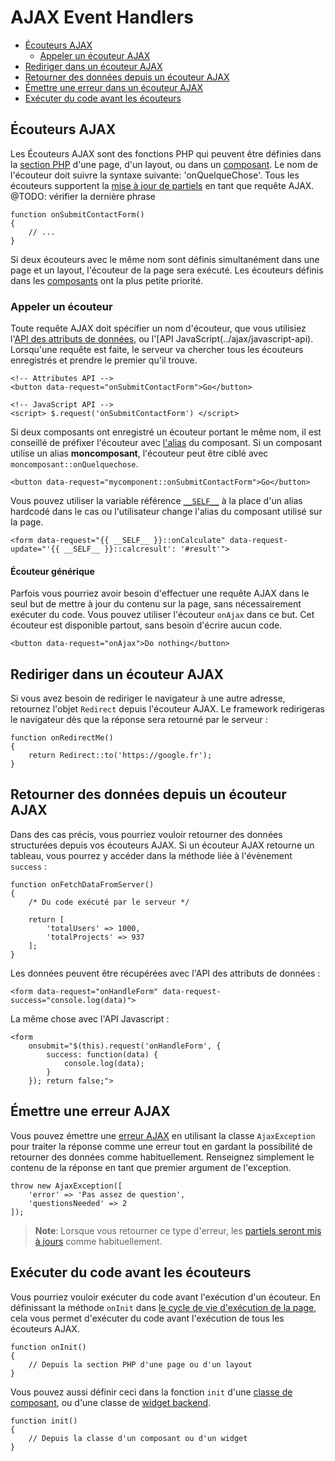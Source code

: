 # AJAX Event Handlers

- [Écouteurs AJAX](#ajax-handlers)
    - [Appeler un écouteur AJAX](#calling-handlers)
- [Rediriger dans un écouteur AJAX](#redirects-in-handlers)
- [Retourner des données depuis un écouteur AJAX](#returning-data-from-handlers)
- [Émettre une erreur dans un écouteur AJAX](#throw-ajax-exception)
- [Exécuter du code avant les écouteurs](#before-handler)

<a name="ajax-handlers"></a>
## Écouteurs AJAX

Les Écouteurs AJAX sont des fonctions PHP qui peuvent être définies dans la [section PHP](../cms/themes#php-section) d'une page, d'un layout, ou dans un [composant](../cms/components). Le nom de l'écouteur doit suivre la syntaxe suivante: 'onQuelqueChose'. Tous les écouteurs supportent la [mise à jour de partiels](../ajax/update-partials) en tant que requête AJAX. @TODO: vérifier la dernière phrase

    function onSubmitContactForm()
    {
        // ...
    }

Si deux écouteurs avec le même nom sont définis simultanément dans une page et un layout, l'écouteur de la page sera exécuté. Les écouteurs définis dans les [composants](../cms/components) ont la plus petite priorité.

<a name="calling-handlers"></a>
### Appeler un écouteur

Toute requête AJAX doit spécifier un nom d'écouteur, que vous utilisiez l'[API des attributs de données](../ajax/attributes-api), ou l'[API JavaScript(../ajax/javascript-api). Lorsqu'une requête est faite, le serveur va chercher tous les écouteurs enregistrés et prendre le premier qu'il trouve.

    <!-- Attributes API -->
    <button data-request="onSubmitContactForm">Go</button>

    <!-- JavaScript API -->
    <script> $.request('onSubmitContactForm') </script>

Si deux composants ont enregistré un écouteur portant le même nom, il est conseillé de préfixer l'écouteur avec [l'alias](../cms/components#aliases) du composant. Si un composant utilise un alias **moncomposant**, l'écouteur peut être ciblé avec `moncomposant::onQuelquechose`.

    <button data-request="mycomponent::onSubmitContactForm">Go</button>

Vous pouvez utiliser la variable référence [`__SELF__`](https://octobercms.com/docs/plugin/components#referencing-self) à la place d'un alias hardcodé dans le cas ou l'utilisateur change l'alias du composant utilisé sur la page.

    <form data-request="{{ __SELF__ }}::onCalculate" data-request-update="'{{ __SELF__ }}::calcresult': '#result'">

#### Écouteur générique

Parfois vous pourriez avoir besoin d'effectuer une requête AJAX dans le seul but de mettre à jour du contenu sur la page, sans nécessairement exécuter du code. Vous pouvez utiliser l'écouteur `onAjax` dans ce but. Cet écouteur est disponible partout, sans besoin d'écrire aucun code.

    <button data-request="onAjax">Do nothing</button>

<a name="redirects-in-handlers"></a>
## Rediriger dans un écouteur AJAX

Si vous avez besoin de rediriger le navigateur à une autre adresse, retournez l'objet `Redirect` depuis l'écouteur AJAX. Le framework redirigeras le navigateur dès que la réponse sera retourné par le serveur :

    function onRedirectMe()
    {
        return Redirect::to('https://google.fr');
    }

<a name="returning-data-from-handlers"></a>
## Retourner des données depuis un écouteur AJAX

Dans des cas précis, vous pourriez vouloir retourner des données structurées depuis vos écouteurs AJAX. Si un écouteur AJAX retourne un tableau, vous pourrez y accéder dans la méthode liée à l'évènement `success` :

    function onFetchDataFromServer()
    {
        /* Du code exécuté par le serveur */

        return [
            'totalUsers' => 1000,
            'totalProjects' => 937
        ];
    }

Les données peuvent être récupérées avec l'API des attributs de données :

    <form data-request="onHandleForm" data-request-success="console.log(data)">

La même chose avec l'API Javascript :

    <form
        onsubmit="$(this).request('onHandleForm', {
            success: function(data) {
                console.log(data);
            }
        }); return false;">

<a name="throw-ajax-exception"></a>
## Émettre une erreur AJAX

Vous pouvez émettre une [erreur AJAX](../services/error-log#ajax-exception) en utilisant la classe `AjaxException` pour traiter la réponse comme une erreur tout en gardant la possibilité de retourner des données comme habituellement. Renseignez simplement le contenu de la réponse en tant que premier argument de l'exception.

    throw new AjaxException([
        'error' => 'Pas assez de question',
        'questionsNeeded' => 2
    ]);

> **Note**: Lorsque vous retourner ce type d'erreur, les [partiels seront mis à jours](../ajax/update-partials) comme habituellement.

<a name="before-handler"></a>
## Exécuter du code avant les écouteurs

Vous pourriez vouloir exécuter du code avant l'exécution d'un écouteur. En définissant la méthode `onInit` dans [le cycle de vie d'exécution de la page](../cms/layouts#dynamic-pages), cela vous permet d'exécuter du code avant l'exécution de tous les écouteurs AJAX.

    function onInit()
    {
        // Depuis la section PHP d'une page ou d'un layout
    }

Vous pouvez aussi définir ceci dans la fonction `init` d'une [classe de composant](../plugin/components#page-cycle-init), ou d'une classe de [widget backend](../backend/widgets).

    function init()
    {
        // Depuis la classe d'un composant ou d'un widget
    }
